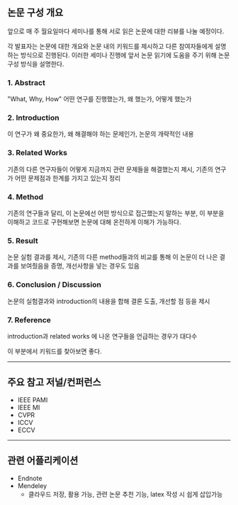 

## 논문 구성 개요
앞으로 매 주 월요일마다 세미나를 통해 서로 읽은 논문에 대한 리뷰를 나눌 예정이다. 

각 발표자는 논문에 대한 개요와 논문 내의 키워드를 제시하고 다른 참여자들에게 설명하는 방식으로 진행된다. 이러한 세미나 진행에 앞서 논문 읽기에 도움을 주기 위해 논문 구성 방식을 설명한다.

### 1. Abstract
"What, Why, How"
어떤 연구를 진행했는가, 왜 했는가, 어떻게 했는가

### 2. Introduction
이 연구가 왜 중요한가, 왜 해결해야 하는 문제인가, 논문의 개략적인 내용

### 3. Related Works
기존의 다른 연구자들이 어떻게 지금까지 관련 문제들을 해결했는지 제시, 기존의 연구가 어떤 문제점과 한계를 가지고 있는지 정리

### 4. Method
기존의 연구들과 달리, 이 논문에선 어떤 방식으로 접근했는지 말하는 부분, 이 부분을 이해하고 코드로 구현해보면 논문에 대해 온전하게 이해가 가능하다.

### 5. Result
논문 실험 결과를 제시, 기존의 다른 method들과의 비교를 통해 이 논문이 더 나은 결과를 보여줬음을 증명, 개선사항을 넣는 경우도 있음

### 6. Conclusion / Discussion
논문의 실험결과와 introduction의 내용을 합해 결론 도출, 개선할 점 등을 제시

### 7. Reference
introduction과 related works 에 나온 연구들을 언급하는 경우가 대다수

이 부분에서 키워드를 찾아보면 좋다.

***

## 주요 참고 저널/컨퍼런스
* IEEE PAMI
* IEEE MI
* CVPR
* ICCV
* ECCV

***

## 관련 어플리케이션
* Endnote
* Mendeley 
  - 클라우드 저장, 활용 가능, 관련 논문 추천 기능, latex 작성 시 쉽게 삽입가능
